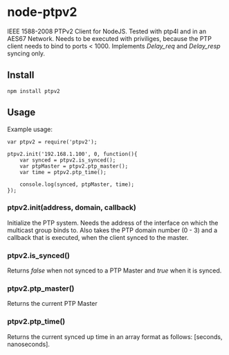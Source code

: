 # node-ptpv2
IEEE 1588-2008 PTPv2 Client for NodeJS. Tested with ptp4l and in an AES67 Network. Needs to be executed with priviliges, because the PTP client needs to bind to ports < 1000. Implements _Delay_req_ and _Delay_resp_ syncing only.

## Install
` npm install ptpv2 `

## Usage
Example usage:
```
var ptpv2 = require('ptpv2');

ptpv2.init('192.168.1.100', 0, function(){
	var synced = ptpv2.is_synced();
	var ptpMaster = ptpv2.ptp_master();
	var time = ptpv2.ptp_time();

	console.log(synced, ptpMaster, time);
});
```

### ptpv2.init(address, domain, callback)
Initialize the PTP system. Needs the address of the interface on which the multicast group binds to. Also takes the PTP domain number (0 - 3) and a callback that is executed, when the client synced to the master.

### ptpv2.is_synced()
Returns _false_ when not synced to a PTP Master and _true_ when it is synced.

### ptpv2.ptp_master()
Returns the current PTP Master

### ptpv2.ptp_time()
Returns the current synced up time in an array format as follows: [seconds, nanoseconds].
